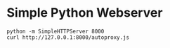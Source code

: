 # Simple Python Webserver

    python -m SimpleHTTPServer 8000
    curl http://127.0.0.1:8000/autoproxy.js
